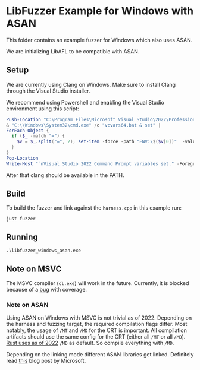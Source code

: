 # LibFuzzer Example for Windows with ASAN

This folder contains an example fuzzer for Windows which also uses ASAN.

We are initializing LibAFL to be compatible with ASAN.

## Setup

We are currently using Clang on Windows. Make sure to install Clang through the Visual Studio installer.

We recommend using Powershell and enabling the Visual Studio environment using this script:

```powershell
Push-Location "C:\Program Files\Microsoft Visual Studio\2022\Professional\VC\Auxiliary\Build\"
& "C:\\Windows\System32\cmd.exe" /c "vcvars64.bat & set" |
ForEach-Object {
  if ($_ -match "=") {
    $v = $_.split("=", 2); set-item -force -path "ENV:\$($v[0])"  -value "$($v[1])" 
  }
}
Pop-Location
Write-Host "`nVisual Studio 2022 Command Prompt variables set." -ForegroundColor Yellow
````

After that clang should be available in the PATH.

## Build

To build the fuzzer and link against the `harness.cpp` in this example run: 

```
just fuzzer
```

## Running

```
.\libfuzzer_windows_asan.exe
```

## Note on MSVC

The MSVC compiler (`cl.exe`) will work in the future. Currently, it is blocked because of a [bug](https://developercommunity.visualstudio.com/t/__sanitizer_cov_trace_pc_guard_init-neve/10218995) with coverage.

### Note on ASAN

Using ASAN on Windows with MSVC is not trivial as of 2022. Depending on the harness and fuzzing target, the required compilation flags differ. Most notably, the usage of `/MT` and `/MD` for the CRT is important. All compilation artifacts should use the same config for the CRT (either all `/MT` or all `/MD`). [Rust uses as of 2022](https://rust-lang.github.io/rfcs/1721-crt-static.html) `/MD` as default. So compile everything with `/MD`.

Depending on the linking mode different ASAN libraries get linked. Definitely read [this](https://devblogs.microsoft.com/cppblog/addresssanitizer-asan-for-windows-with-msvc/) blog post by Microsoft.
